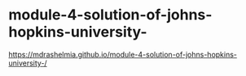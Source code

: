# module-4-solution-of-johns-hopkins-university-
 https://mdrashelmia.github.io/module-4-solution-of-johns-hopkins-university-/
